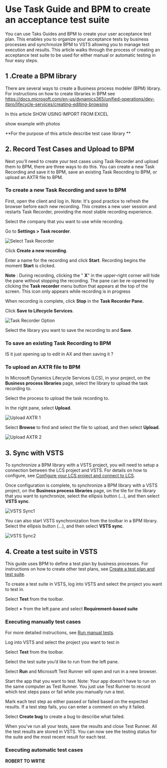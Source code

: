 # Use Task Guide and BPM to create an acceptance test suite

You can use Taks Guides and BPM to create your user acceptance test plan. This enables you to organize your acceptance tests by business processes and synchrnoize BPM to VSTS allowing you to manage test execution and results. This article walks through the process of creating an acceptance test suite to be used for either manual or automatic testing in four easy steps.

## 1 .Create a BPM library

There are several ways to create a Business process modeler (BPM) library. For instructions on how to create libraries in BPM see https://docs.microsoft.com/en-us/dynamics365/unified-operations/dev-itpro/lifecycle-services/creating-editing-browsing

In this article SHOW USING IMPORT FROM EXCEL 

show example with photos 

**For the purpose of this article describe test case library **

## 2. Record Test Cases and Upload to BPM 

Next you'll need to create your test cases using Task Recorder and upload them to BPM, there are three ways to do this. You can create a new Task Recording and save it to BPM, save an existing Task Reocrding to BPM, or upload an AXTR file to BPM.

### To create a new Task Recording and save to BPM 
First, open the client and log in. Note: It&#39;s good practice to refresh the browser before each new recording. This creates a new user session and restarts Task Recorder, providing the most stable recording experience.

Select the company that you want to use while recording.

Go to **Settings &gt; Task recorder**.

![Select Task Recorder](LINK "Select Task Recorder")

Click **Create a new recording**.

Enter a name for the recording and click **Start**. Recording begins the moment **Start** is clicked.

**Note** : During recording, clicking the &quot; **X**&quot; in the upper-right corner will hide the pane without stopping the recording. The pane can be re-opened by clicking the **Task recorder** menu button that appears at the top of the screen. This icon only appears while recording is in progress

When recording is complete, click **Stop** in the **Task Recorder Pane.**

Click **Save to Lifecycle Services**.

![Task Recorder Option](LINK "Task Recorder Options")

Select the library you want to save the recording to and **Save**.

### To save an existing Task Recording to BPM
IS it just opening up to edit in AX and then saving it ? 


### To upload an AXTR file to BPM 

In Microsoft Dynamics Lifecycle Services (LCS), in your project, on the **Business process libraries** page, select the library to upload the task recording to.

Select the process to upload the task recording to.

In the right pane, select **Upload**. 

![Upload AXTR 1](LINK "Upload AXTR 1")

Select **Browse** to find and select the file to upload, and then select **Upload**.

![Upload AXTR 2](LINK "Upload AXTR 2")


## 3. Sync with VSTS   

To synchronize a BPM library with a VSTS project, you will need to setup a connection between the LCS project and VSTS. For details on how to configure, see [Configure your LCS project and connect to LCS](https://docs.microsoft.com/en-us/dynamics365/unified-operations/dev-itpro/lifecycle-services/synchronize-bpm-vsts#configure-your-lcs-project-to-connect-to-vsts). 

Once configuration is complete, to synchronize a BPM library with a VSTS project, on the **Business process libraries** page, on the tile for the library that you want to synchronize, select the ellipsis button (…), and then select **VSTS sync**.

![VSTS Sync1](LINK "VSTS Sync1")

You can also start VSTS synchronization from the toolbar in a BPM library. Select the ellipsis button (…), and then select **VSTS sync**.

![VSTS Sync2](LINK "VSTS Sync2")


## 4. Create a test suite in VSTS

This guide uses BPM to define a test plan by business processes. For instructions on how to create other test plans, see [Create a test plan and test suite](https://docs.microsoft.com/en-us/vsts/manual-test/getting-started/create-a-test-plan).

To create a test suite in VSTS, log into VSTS and select the project you want to test in.

Select **Test** from the toolbar.

Select **+** from the left pane and select **Requirement-based suite**


### Executing manually test cases

For more detailed instructions, see [Run manual tests](https://docs.microsoft.com/en-us/vsts/manual-test/getting-started/run-manual-tests).

Log into VSTS and select the project you want to test in

Select **Test** from the toolbar.

Select the test suite you’d like to run from the left pane.

Select **Run** and Microsoft Test Runner will open and run in a new browser. 

Start the app that you want to test. Note: Your app doesn't have to run on the same computer as Test Runner. You just use Test Runner to record which test steps pass or fail while you manually run a test.

Mark each test step as either passed or failed based on the expected results. If a test step fails, you can enter a comment on why it failed.

Select **Create bug** to create a bug to describe what failed.

When you've run all your tests, save the results and close Test Runner. All the test results are stored in VSTS.
You can now see the testing status for the suite and the most recent result for each test. 


### Executing automatic test cases

**ROBERT TO WRTIE**
